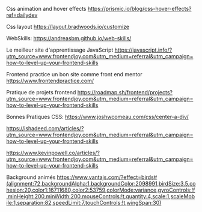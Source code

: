 Css animation and hover effects
https://prismic.io/blog/css-hover-effects?ref=dailydev

Css layout 
https://layout.bradwoods.io/customize

WebSkills:
https://andreasbm.github.io/web-skills/

Le meilleur site d'apprentissage JavaScript 
https://javascript.info/?utm_source=www.frontendjoy.com&utm_medium=referral&utm_campaign=how-to-level-up-your-frontend-skills

Frontend practice un bon site comme front end mentor 
https://www.frontendpractice.com/

Pratique de projets frontend 
https://roadmap.sh/frontend/projects?utm_source=www.frontendjoy.com&utm_medium=referral&utm_campaign=how-to-level-up-your-frontend-skills

Bonnes Pratiques CSS:
https://www.joshwcomeau.com/css/center-a-div/

https://ishadeed.com/articles/?utm_source=www.frontendjoy.com&utm_medium=referral&utm_campaign=how-to-level-up-your-frontend-skills

https://www.kevinpowell.co/articles/?utm_source=www.frontendjoy.com&utm_medium=referral&utm_campaign=how-to-level-up-your-frontend-skills

Background animés
https://www.vantajs.com/?effect=birds#(alignment:72,backgroundAlpha:1,backgroundColor:2098991,birdSize:3.5,cohesion:20,color1:16711680,color2:53759,colorMode:variance,gyroControls:!f,minHeight:200,minWidth:200,mouseControls:!t,quantity:4,scale:1,scaleMobile:1,separation:82,speedLimit:7,touchControls:!t,wingSpan:30)

